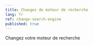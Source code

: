 ```yaml
---
title: Changez de moteur de recherche
lang: fr
ref: change-search-engine
published: true
---
```


Changez votre moteur de recherche